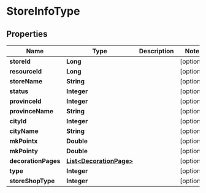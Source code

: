 

# StoreInfoType


## Properties

Name | Type | Description | Notes
------------ | ------------- | ------------- | -------------
**storeId** | **Long** |  |  [optional]
**resourceId** | **Long** |  |  [optional]
**storeName** | **String** |  |  [optional]
**status** | **Integer** |  |  [optional]
**provinceId** | **Integer** |  |  [optional]
**provinceName** | **String** |  |  [optional]
**cityId** | **Integer** |  |  [optional]
**cityName** | **String** |  |  [optional]
**mkPointx** | **Double** |  |  [optional]
**mkPointy** | **Double** |  |  [optional]
**decorationPages** | [**List&lt;DecorationPage&gt;**](DecorationPage.md) |  |  [optional]
**type** | **Integer** |  |  [optional]
**storeShopType** | **Integer** |  |  [optional]



